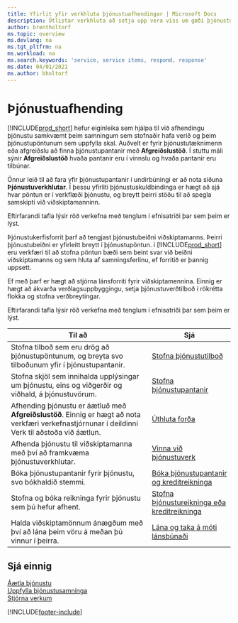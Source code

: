 ```yaml
---
title: Yfirlit yfir verkhluta þjónustuafhendingar | Microsoft Docs
description: Útlistar verkhluta að setja upp vera viss um gæði þjónustuafhendingar og uppfylla samkomulag við viðskiptamenn.
author: brentholtorf
ms.topic: overview
ms.devlang: na
ms.tgt_pltfrm: na
ms.workload: na
ms.search.keywords: 'service, service items, respond, response'
ms.date: 04/01/2021
ms.author: bholtorf
---
```

# Þjónustuafhending
[!INCLUDE[prod_short](includes/prod_short.md)] hefur eiginleika sem hjálpa til við afhendingu þjónustu samkvæmt þeim samningum sem stofnaðir hafa verið og þeim þjónustupöntunum sem uppfylla skal. Auðvelt er fyrir þjónustutæknimenn eða afgreiðslu að finna þjónustupantanir með **Afgreiðslustöð**. Í stuttu máli sýnir **Afgreiðslustöð** hvaða pantanir eru í vinnslu og hvaða pantanir eru tilbúnar.  
  
Önnur leið til að fara yfir þjónustupantanir í undirbúningi er að nota síðuna **Þjónustuverkhlutar**. Í þessu yfirliti þjónustuskuldbindinga er hægt að sjá hvar pöntun er í verkflæði þjónustu, og breytt þeirri stöðu til að spegla samskipti við viðskiptamanninn.  
  
Eftirfarandi tafla lýsir röð verkefna með tenglum í efnisatriði þar sem þeim er lýst.   

Þjónustukerfisforrit þarf að tengjast þjónustubeiðni viðskiptamanns. Þeirri þjónustubeiðni er yfirleitt breytt í þjónustupöntun. í [!INCLUDE[prod_short](includes/prod_short.md)] eru verkfæri til að stofna pöntun bæði sem beint svar við beiðni viðskiptamanns og sem hluta af samningsferlinu, ef forritið er þannig uppsett.  
  
Ef með þarf er hægt að stjórna lánsforriti fyrir viðskiptamennina. Einnig er hægt að ákvarða verðlagsuppbyggingu, setja þjónustuverðtilboð í rökrétta flokka og stofna verðbreytingar.  
  
Eftirfarandi tafla lýsir röð verkefna með tenglum í efnisatriði þar sem þeim er lýst.   
  
|**Til að**|**Sjá**|  
|------------|-------------|  
|Stofna tilboð sem eru drög að þjónustupöntunum, og breyta svo tilboðunum yfir í þjónustupantanir.|[Stofna þjónustutilboð](service-how-to-create-service-quotes.md)|
|Stofna skjöl sem innihalda upplýsingar um þjónustu, eins og viðgerðir og viðhald, á þjónustuvörum.|[Stofna þjónustupantanir](service-how-to-create-service-orders.md)|
|Afhending þjónustu er áætluð með **Afgreiðslustöð**. Einnig er hægt að nota verkfæri verkefnastjórnunar í deildinni Verk til aðstoða við áætlun.|[Úthluta forða](service-how-to-allocate-resources.md)|  
|Afhenda þjónustu til viðskiptamanna með því að framkvæma þjónustuverkhlutar.|[Vinna við þjónustuverk](service-how-to-work-on-service-tasks.md)|  
|Bóka þjónustupantanir fyrir þjónustu, svo bókhaldið stemmi.|[Bóka þjónustupantanir og kreditreikninga](service-how-to-post-service-orders.md)|  
|Stofna og bóka reikninga fyrir þjónustu sem þú hefur afhent.|[Stofna Þjónustureikninga eða kreditreikninga](service-how-create-invoices.md)|  
|Halda viðskiptamönnum ánægðum með því að lána þeim vöru á meðan þú vinnur í þeirra.| [Lána og taka á móti lánsbúnaði](service-how-to-lend-receive-loaners.md)|
  
## Sjá einnig  
[Áætla þjónustu](service-plan-service.md)  
[Uppfylla þjónustusamninga](service-fulfill-service-contracts.md)  
[Stjórna verkum](projects-manage-projects.md)  


[!INCLUDE[footer-include](includes/footer-banner.md)]
